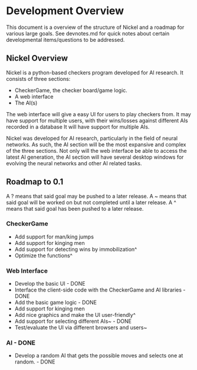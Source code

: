 # Development Overview

This document is a overview of the structure of Nickel and a
roadmap for various large goals. See devnotes.md for quick notes
about certain developmental items/questions to be addressed.

## Nickel Overview

Nickel is a python-based checkers program developed for AI
research. It consists of three sections:

* CheckerGame, the checker board/game logic.
* A web interface
* The AI(s)

The web interface will give a easy UI for users to play checkers
from. It may have support for multiple users, with their
wins/losses against different AIs recorded in a database It 
will have support for multiple AIs.

Nickel was developed for AI research, particularly in the field
of neural networks. As such, the AI section will be the most
expansive and complex of the three sections. Not only will
the web interface be able to access the latest AI generation,
the AI section will have several desktop windows for evolving the
neural networks and other AI related tasks.

## Roadmap to 0.1

A ? means that said goal may be pushed to a later release.
A ~ means that said goal will be worked on but not completed
until a later release. A ^ means that said goal has been pushed
to a later release.

### CheckerGame

* Add support for man/king jumps
* Add support for kinging men
* Add support for detecting wins by immobilization^
* Optimize the functions^

### Web Interface

* Develop the basic UI - DONE
* Interface the client-side code with the CheckerGame and AI
libraries - DONE
* Add the basic game logic - DONE
* Add support for kinging men
* Add nice graphics and make the UI user-friendly^
* Add support for selecting different AIs~ - DONE
* Test/evaluate the UI via different browsers and users~

### AI - DONE

* Develop a random AI that gets the possible moves and selects
one at random. - DONE
